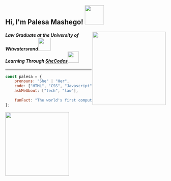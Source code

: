 <h2> Hi, I'm Palesa Mashego! <img src="https://media.giphy.com/media/v1.Y2lkPTc5MGI3NjExcTN0dm8yMGgwajZoeWc3cGdyanY1MnF2aG50cHppbjBmMnhoeGp1OCZlcD12MV9pbnRlcm5hbF9naWZfYnlfaWQmY3Q9cw/69bK4OX5RcklWMM69Z/giphy.gif" width="60"/></h2>

<img align='right' src="https://media.giphy.com/media/v1.Y2lkPTc5MGI3NjExc3p3eXJna2FtdjVqaDVsNmo3YXpnMnQxZGxmcjVjd3pzcWRvNWl0diZlcD12MV9pbnRlcm5hbF9naWZfYnlfaWQmY3Q9cw/eMJXDJqSOVzQjFJ8Wv/giphy.gif" width="230">
<h4><em>Law Graduate at the University of Witwatersrand<img src="https://media.giphy.com/media/v1.Y2lkPTc5MGI3NjExczM5amdkbzliZ243bHhnMWY1OWdpd2FubHBtYzE0aWxoYTZsOGV6eCZlcD12MV9pbnRlcm5hbF9naWZfYnlfaWQmY3Q9cw/VGbpeD8L7QFFprYzG2/giphy.gif" width="40">
</br>
  Learning Through <a href="https://www.shecodes.io">SheCodes</a><img src="https://media.giphy.com/media/WUlplcMpOCEmTGBtBW/giphy.gif" width="35">
</em></h4>

<hr>

```javascript
const palesa = {
    pronouns: "She" | "Her",
    code: ["HTML", "CSS", "Javascript"],
    askMeAbout: ["tech", "law"],
   
    funFact: "The world's first computer programmer was a woman named Ada Lovelace."
};
```

<img src="https://media.giphy.com/media/v1.Y2lkPTc5MGI3NjExdTI3ZGxyNHYyeWVhbXF0cGkybzk5Z21vZGEzcTZhenZnaTlkejA0OSZlcD12MV9pbnRlcm5hbF9naWZfYnlfaWQmY3Q9cw/J67Jm0cmIi3z3XBXtA/giphy.gif" width="200"/>

